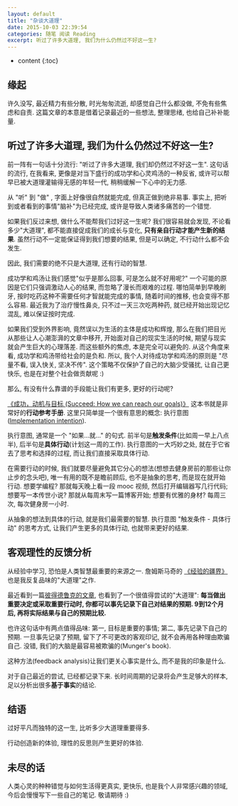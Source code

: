 ```yaml
---
layout: default
title: "杂谈大道理"
date: 2015-10-03 22:39:54
categories: 随笔 阅读 Reading
excerpt: 听过了许多大道理, 我们为什么仍然过不好这一生? 
---
```


* content
{:toc}

## 缘起

许久没写, 最近精力有些分散, 时光匆匆流逝, 却感觉自己什么都没做, 不免有些焦虑和自责. 这篇文章的本意是借着记录最近的一些想法, 整理思绪, 也给自己补补能量.

## 听过了许多大道理, 我们为什么仍然过不好这一生?

前一阵有一句话十分流行: "听过了许多大道理, 我们却仍然过不好这一生". 这句话的流行, 在我看来, 更像是对当下盛行的成功学和心灵鸡汤的一种反省, 或许可以帮早已被大道理灌输得无感的年轻一代, 稍稍缓解一下心中的无力感. 

从 "听" 到 "做" , 字面上好像很自然就能完成, 但真正做到绝非易事. 
事实上, 把听到或者看到的事情"脑补"为已经完成, 或许是导致人类诸多痛苦的一个错觉. 

如果我们反过来想, 做什么不能帮我们过好这一生呢? 
我们很容易就会发现, 不论看多少"大道理", 都不能直接促成我们的成长与变化, **只有亲自行动才能产生新的结果**. 
虽然行动不一定能保证得到我们想要的结果, 但是可以确定, 不行动什么都不会发生.

因此, 我们需要的绝不只是大道理, 还有行动的智慧. 

成功学和鸡汤让我们感觉"似乎是那么回事, 可是怎么就不好用呢?" 
一个可能的原因是它们只强调激动人心的结果, 而忽略了漫长而艰难的过程. 
哪怕简单到早晚刷牙, 按时吃药这种不需要任何才智就能完成的事情, 随着时间的推移, 也会变得不那么容易. 
最近我为了治疗慢性鼻炎, 只不过一天三次吃两种药, 就已经开始出现记忆混乱, 难以保证按时完成.

如果我们受到外界影响, 竟然误以为生活的主体是成功和辉煌, 那么在我们把目光从那些让人心潮澎湃的文章中移开, 开始面对自己的现实生活的时候, 期望与现实就会产生巨大的心理落差.
而这些额外的焦虑, 本是完全可以避免的. 从这个角度来看, 成功学和鸡汤带给社会的是负和. 
所以, 我个人对待成功学和鸡汤的原则是 "尽量不看, 误入快关, 坚决不传". 
这个策略不仅保护了自己的大脑少受骚扰, 让自己更快乐, 也是在对整个社会做贡献呢 :)

那么, 有没有什么靠谱的手段能让我们有更多, 更好的行动呢?

[《成功，动机与目标 (Succeed: How we can reach our goals)》](http://book.douban.com/subject/22994632/) 这本书就是非常好的**行动参考手册**. 
这里只简单提一个很有意思的概念: 执行意图([Implementation intention](https://en.wikipedia.org/wiki/Implementation_intention)).

执行意图, 通常是一个 "如果...就..." 的句式. 前半句是**触发条件**(比如周一早上八点半), 后半句是**具体行动**(计划这一周的工作). 执行意图的一大巧妙之处, 就在于它省去了思考和选择的过程, 而让我们直接采取具体行动. 

在需要行动的时候, 我们就要尽量避免其它分心的想法(想想去健身房前的那些让你止步的念头吧), 唯一有用的既不是瞻前顾后, 也不是抽象的思考, 而是现在就开始行动. 
想要学编程? 那就每天晚上看一段 mooc 视频, 然后打开编辑器写几行代码; 
想要写一本传世小说? 那就从每周末写一篇博客开始; 
想要有优雅的身材? 每周三次, 每次健身房一小时. 

从抽象的想法到具体的行动, 就是我们最需要的智慧. 执行意图 "触发条件 - 具体行动" 的思考方式, 让我们产生更多的具体行动, 也就带来更好的结果. 

## 客观理性的反馈分析

从经验中学习, 恐怕是人类智慧最重要的来源之一. 詹姆斯马奇的 [《经验的疆界》](http://book.douban.com/subject/6687032/) 也是我反复品味的"大道理"之作.

最近看到一篇[彼得德鲁克的文章](http://www.douban.com/group/topic/20159977/), 也看到了一个很值得尝试的"大道理": **每当做出重要决定或采取重要行动时, 你都可以事先记录下自己对结果的预期. 9到12个月后, 再将实际结果与自己的预期比较.**

也许这句话中有两点值得品味: 第一, 目标是重要的事情; 第二, 事先记录下自己的预期. 一旦事先记录了预期, 留下了不可更改的客观印记, 就不会再用各种理由欺骗自己. 
没错, 我们的大脑是最容易被欺骗的(Munger's book).

这种方法(feedback analysis)让我们更关心事实是什么, 而不是我的印象是什么. 

对于自己最近的尝试, 已经都记录下来. 长时间周期的记录将会产生足够大的样本, 足以分析出很多**基于事实**的结论. 

## 结语

过好平凡而独特的这一生, 比听多少大道理重要得多. 

行动创造新的体验, 理性的反思则产生更好的体验. 


## 未尽的话

人类心灵的种种错觉与如何生活得更真实, 更快乐, 也是我个人非常感兴趣的领域, 今后会慢慢写下一些自己的笔记. 敬请期待 :)

